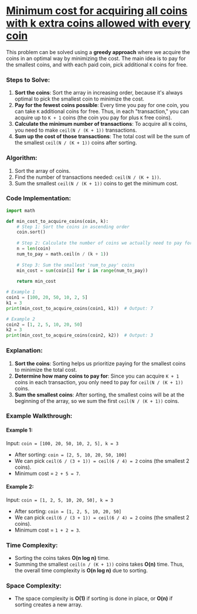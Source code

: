 # [Minimum cost for acquiring all coins with k extra coins allowed with every coin](https://www.geeksforgeeks.org/minimum-cost-for-acquiring-all-coins-with-k-extra-coins-allowed-with-every-coin/)

This problem can be solved using a **greedy approach** where we acquire the coins in an optimal way by minimizing the cost. The main idea is to pay for the smallest coins, and with each paid coin, pick additional `K` coins for free.

### Steps to Solve:
1. **Sort the coins**: Sort the array in increasing order, because it's always optimal to pick the smallest coin to minimize the cost.
2. **Pay for the fewest coins possible**: Every time you pay for one coin, you can take `K` additional coins for free. Thus, in each "transaction," you can acquire up to `K + 1` coins (the coin you pay for plus `K` free coins).
3. **Calculate the minimum number of transactions**: To acquire all `N` coins, you need to make `ceil(N / (K + 1))` transactions.
4. **Sum up the cost of those transactions**: The total cost will be the sum of the smallest `ceil(N / (K + 1))` coins after sorting.

### Algorithm:
1. Sort the array of coins.
2. Find the number of transactions needed: `ceil(N / (K + 1))`.
3. Sum the smallest `ceil(N / (K + 1))` coins to get the minimum cost.

### Code Implementation:

```python
import math

def min_cost_to_acquire_coins(coin, k):
    # Step 1: Sort the coins in ascending order
    coin.sort()
    
    # Step 2: Calculate the number of coins we actually need to pay for
    n = len(coin)
    num_to_pay = math.ceil(n / (k + 1))
    
    # Step 3: Sum the smallest 'num_to_pay' coins
    min_cost = sum(coin[i] for i in range(num_to_pay))
    
    return min_cost

# Example 1
coin1 = [100, 20, 50, 10, 2, 5]
k1 = 3
print(min_cost_to_acquire_coins(coin1, k1))  # Output: 7

# Example 2
coin2 = [1, 2, 5, 10, 20, 50]
k2 = 3
print(min_cost_to_acquire_coins(coin2, k2))  # Output: 3
```

### Explanation:

1. **Sort the coins**: Sorting helps us prioritize paying for the smallest coins to minimize the total cost.
2. **Determine how many coins to pay for**: Since you can acquire `K + 1` coins in each transaction, you only need to pay for `ceil(N / (K + 1))` coins.
3. **Sum the smallest coins**: After sorting, the smallest coins will be at the beginning of the array, so we sum the first `ceil(N / (K + 1))` coins.

### Example Walkthrough:

#### Example 1:
Input: `coin = [100, 20, 50, 10, 2, 5], k = 3`
- After sorting: `coin = [2, 5, 10, 20, 50, 100]`
- We can pick `ceil(6 / (3 + 1)) = ceil(6 / 4) = 2` coins (the smallest 2 coins).
- Minimum cost = `2 + 5 = 7`.

#### Example 2:
Input: `coin = [1, 2, 5, 10, 20, 50], k = 3`
- After sorting: `coin = [1, 2, 5, 10, 20, 50]`
- We can pick `ceil(6 / (3 + 1)) = ceil(6 / 4) = 2` coins (the smallest 2 coins).
- Minimum cost = `1 + 2 = 3`.

### Time Complexity:
- Sorting the coins takes **O(n log n)** time.
- Summing the smallest `ceil(n / (K + 1))` coins takes **O(n)** time.
Thus, the overall time complexity is **O(n log n)** due to sorting.

### Space Complexity:
- The space complexity is **O(1)** if sorting is done in place, or **O(n)** if sorting creates a new array.
